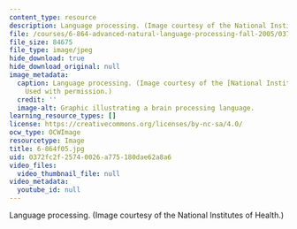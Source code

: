 ```yaml
---
content_type: resource
description: Language processing. (Image courtesy of the National Institutes of Health.)
file: /courses/6-864-advanced-natural-language-processing-fall-2005/0372fc2f25740026a775180dae62a8a6_6-864f05.jpg
file_size: 84675
file_type: image/jpeg
hide_download: true
hide_download_original: null
image_metadata:
  caption: Language processing. (Image courtesy of the [National Institutes of Health](http://www.nih.gov/).
    Used with permission.)
  credit: ''
  image-alt: Graphic illustrating a brain processing language.
learning_resource_types: []
license: https://creativecommons.org/licenses/by-nc-sa/4.0/
ocw_type: OCWImage
resourcetype: Image
title: 6-864f05.jpg
uid: 0372fc2f-2574-0026-a775-180dae62a8a6
video_files:
  video_thumbnail_file: null
video_metadata:
  youtube_id: null
---
```

Language processing. (Image courtesy of the National Institutes of Health.)